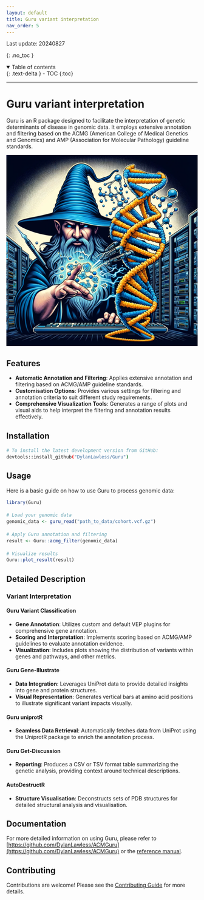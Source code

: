 ```yaml
---
layout: default
title: Guru variant interpretation
nav_order: 5
---
```


Last update: 20240827

{: .no_toc }
<details open markdown="block">
<summary>Table of contents</summary>
{: .text-delta }
- TOC
{:toc}
</details>

---

# Guru variant interpretation

Guru is an R package designed to facilitate the interpretation of genetic determinants of disease in genomic data. It employs extensive annotation and filtering based on the ACMG (American College of Medical Genetics and Genomics) and AMP (Association for Molecular Pathology) guideline standards.

![guru logo image](https://raw.githubusercontent.com/DylanLawless/ACMGuru/main/images/DALLE_guru.jpg)

## Features

- **Automatic Annotation and Filtering**: Applies extensive annotation and filtering based on ACMG/AMP guideline standards.
- **Customisation Options**: Provides various settings for filtering and annotation criteria to suit different study requirements.
- **Comprehensive Visualization Tools**: Generates a range of plots and visual aids to help interpret the filtering and annotation results effectively.

## Installation

```bash
# To install the latest development version from GitHub:
devtools::install_github("DylanLawless/Guru")
```

## Usage

Here is a basic guide on how to use Guru to process genomic data:

```R
library(Guru)

# Load your genomic data
genomic_data <- guru_read("path_to_data/cohort.vcf.gz")

# Apply Guru annotation and filtering
result <- Guru::acmg_filter(genomic_data)

# Visualize results
Guru::plot_result(result)
```

## Detailed Description

### Variant Interpretation

#### Guru Variant Classification

- **Gene Annotation**: Utilizes custom and default VEP plugins for comprehensive gene annotation.
- **Scoring and Interpretation**: Implements scoring based on ACMG/AMP guidelines to evaluate annotation evidence.
- **Visualization**: Includes plots showing the distribution of variants within genes and pathways, and other metrics.

#### Guru Gene-Illustrate

- **Data Integration**: Leverages UniProt data to provide detailed insights into gene and protein structures.
- **Visual Representation**: Generates vertical bars at amino acid positions to illustrate significant variant impacts visually.

#### Guru uniprotR

- **Seamless Data Retrieval**: Automatically fetches data from UniProt using the UniprotR package to enrich the annotation process.

#### Guru Get-Discussion

- **Reporting**: Produces a CSV or TSV format table summarizing the genetic analysis, providing context around technical descriptions.

#### AutoDestructR

- **Structure Visualisation**: Deconstructs sets of PDB structures for detailed structural analysis and visualisation.

## Documentation

For more detailed information on using Guru, please refer to [https://github.com/DylanLawless/ACMGuru](https://github.com/DylanLawless/ACMGuru) or the [reference manual](https://github.com/DylanLawless/ACMGuru/blob/main/inst/doc/ACMGuru_0.0.0.9000.pdf).

## Contributing

Contributions are welcome! Please see the [Contributing Guide](link_to_contributing_guide) for more details.

